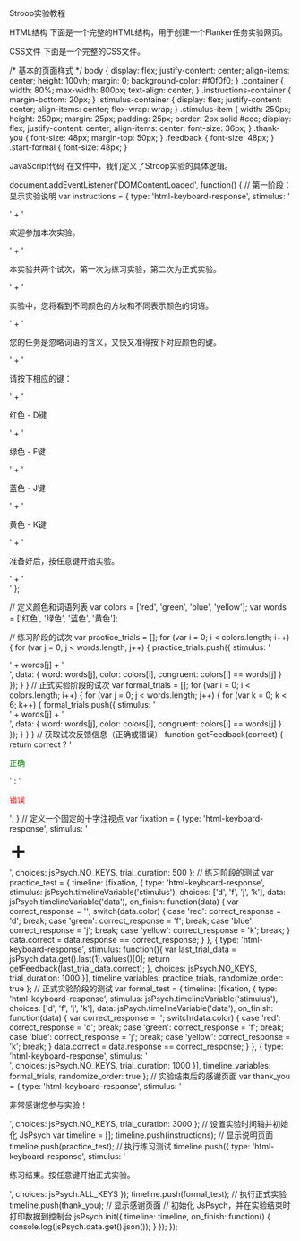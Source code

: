 Stroop实验教程

HTML结构
下面是一个完整的HTML结构，用于创建一个Flanker任务实验网页。

<!DOCTYPE html>
<html lang="zh-CN">
<head>
  <meta charset="UTF-8">
  <title>Stroop Test</title>
  <!-- 引入 JsPsych 核心库和样式表 -->
  <script src="https://cdn.jsdelivr.net/npm/jspsych@6.3.1/jspsych.js"></script>
  <link rel="stylesheet" href="https://cdn.jsdelivr.net/npm/jspsych@6.3.1/css/jspsych.css">
  <!-- 引入 JsPsych 插件，这里使用了 html-keyboard-response 插件 -->
  <script src="https://cdn.jsdelivr.net/npm/jspsych@6.3.1/plugins/jspsych-html-keyboard-response.js"></script>
  <!-- 引入自定义样式表 -->
  <link rel="stylesheet" href="style.css">
</head>
<body>
  <div class="container">
    <div class="instructions-container"></div>
    <div class="stimulus-container"></div>
  </div>
  <!-- 引入自定义脚本 -->
  <script src="script.js"></script>
</body>
</html>

CSS文件
下面是一个完整的CSS文件。

/* 基本的页面样式 */
body {
  display: flex;
  justify-content: center;
  align-items: center;
  height: 100vh;
  margin: 0;
  background-color: #f0f0f0;
}
.container {
  width: 80%;
  max-width: 800px;
  text-align: center;
}
.instructions-container {
  margin-bottom: 20px;
}
.stimulus-container {
  display: flex;
  justify-content: center;
  align-items: center;
  flex-wrap: wrap;
}
.stimulus-item {
  width: 250px;
  height: 250px;
  margin: 25px;
  padding: 25px;
  border: 2px solid #ccc;
  display: flex;
  justify-content: center;
  align-items: center;
  font-size: 36px;
}
.thank-you {
  font-size: 48px;
  margin-top: 50px;
}
.feedback {
  font-size: 48px;
}
.start-formal {
  font-size: 48px;
}

JavaScript代码
在文件中，我们定义了Stroop实验的具体逻辑。

document.addEventListener('DOMContentLoaded', function() {
  // 第一阶段：显示实验说明
  var instructions = {
    type: 'html-keyboard-response',
    stimulus: '<div class="instructions">' +
              '<p>欢迎参加本次实验。</p>' +
              '<p>本实验共两个试次，第一次为练习实验，第二次为正式实验。</p>' +
              '<p>实验中，您将看到不同颜色的方块和不同表示颜色的词语。</p>' +
              '<p>您的任务是忽略词语的含义，又快又准得按下对应颜色的键。</p>' +
              '<p>请按下相应的键：</p>' +
              '<p>红色 - D键</p>' +
              '<p>绿色 - F键</p>' +
              '<p>蓝色 - J键</p>' +
              '<p>黄色 - K键</p>' +
              '<p>准备好后，按任意键开始实验。</p>' +
              '</div>'
  };

  // 定义颜色和词语列表
  var colors = ['red', 'green', 'blue', 'yellow'];
  var words = ['红色', '绿色', '蓝色', '黄色'];

  // 练习阶段的试次
  var practice_trials = [];
  for (var i = 0; i < colors.length; i++) {
    for (var j = 0; j < words.length; j++) {
      practice_trials.push({
        stimulus: '<div class="stimulus-item" style="background-color:' + colors[i] + ';">' + words[j] + '</div>',
        data: { word: words[j], color: colors[i], congruent: colors[i] == words[j] }
      });
    }
  }
  // 正式实验阶段的试次
  var formal_trials = [];
  for (var i = 0; i < colors.length; i++) {
    for (var j = 0; j < words.length; j++) {
      for (var k = 0; k < 6; k++) {
        formal_trials.push({
          stimulus: '<div class="stimulus-item" style="background-color:' + colors[i] + ';">' + words[j] + '</div>',
          data: { word: words[j], color: colors[i], congruent: colors[i] == words[j] }
        });
      }
    }
  }
  // 获取试次反馈信息（正确或错误）
  function getFeedback(correct) {
    return correct ? '<p class="feedback" style="color:green;">正确</p>' : '<p class="feedback" style="color:red;">错误</p>';
  }
  // 定义一个固定的十字注视点
  var fixation = {
    type: 'html-keyboard-response',
    stimulus: '<div style="font-size: 48px;">+</div>',
    choices: jsPsych.NO_KEYS,
    trial_duration: 500
  };
  // 练习阶段的测试
  var practice_test = {
    timeline: [fixation, {
      type: 'html-keyboard-response',
      stimulus: jsPsych.timelineVariable('stimulus'),
      choices: ['d', 'f', 'j', 'k'],
      data: jsPsych.timelineVariable('data'),
      on_finish: function(data) {
        var correct_response = '';
        switch(data.color) {
          case 'red':
            correct_response = 'd';
            break;
          case 'green':
            correct_response = 'f';
            break;
          case 'blue':
            correct_response = 'j';
            break;
          case 'yellow':
            correct_response = 'k';
            break;
        }
        data.correct = data.response == correct_response;
      }
    },
    {
      type: 'html-keyboard-response',
      stimulus: function(){
        var last_trial_data = jsPsych.data.get().last(1).values()[0];
        return getFeedback(last_trial_data.correct);
      },
      choices: jsPsych.NO_KEYS,
      trial_duration: 1000
    }],
    timeline_variables: practice_trials,
    randomize_order: true
  };
  // 正式实验阶段的测试
  var formal_test = {
    timeline: [fixation, {
      type: 'html-keyboard-response',
      stimulus: jsPsych.timelineVariable('stimulus'),
      choices: ['d', 'f', 'j', 'k'],
      data: jsPsych.timelineVariable('data'),
      on_finish: function(data) {
        var correct_response = '';
        switch(data.color) {
          case 'red':
            correct_response = 'd';
            break;
          case 'green':
            correct_response = 'f';
            break;
          case 'blue':
            correct_response = 'j';
            break;
          case 'yellow':
            correct_response = 'k';
            break;
        }
        data.correct = data.response == correct_response;
      }
    },
    {
      type: 'html-keyboard-response',
      stimulus: '<div></div>',
      choices: jsPsych.NO_KEYS,
      trial_duration: 1000
    }],
    timeline_variables: formal_trials,
    randomize_order: true
  };
  // 实验结束后的感谢页面
  var thank_you = {
    type: 'html-keyboard-response',
    stimulus: '<p class="thank-you">非常感谢您参与实验！</p>',
    choices: jsPsych.NO_KEYS,
    trial_duration: 3000
  };
  // 设置实验时间轴并初始化 JsPsych
  var timeline = [];
  timeline.push(instructions);     // 显示说明页面
  timeline.push(practice_test);   // 执行练习测试
  timeline.push({
    type: 'html-keyboard-response',
    stimulus: '<p class="start-formal">练习结束。按任意键开始正式实验。</p>',
    choices: jsPsych.ALL_KEYS
  });
  timeline.push(formal_test);     // 执行正式实验
  timeline.push(thank_you);       // 显示感谢页面
  // 初始化 JsPsych，并在实验结束时打印数据到控制台
  jsPsych.init({
    timeline: timeline,
    on_finish: function() {
      console.log(jsPsych.data.get().json());
    }
  });
});

